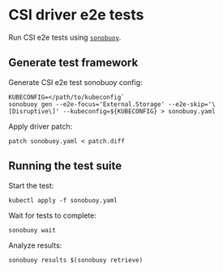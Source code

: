 # CSI driver e2e tests

Run CSI e2e tests using [`sonobuoy`](https://github.com/vmware-tanzu/sonobuoy/releases/latest).

## Generate test framework

Generate CSI e2e test sonobuoy config:

```shell
KUBECONFIG=</path/to/kubeconfig`
sonobuoy gen --e2e-focus='External.Storage' --e2e-skip='\[Disruptive\]' --kubeconfig=${KUBECONFIG} > sonobuoy.yaml
```

Apply driver patch:

```shell
patch sonobuoy.yaml < patch.diff
```

## Running the test suite

Start the test:

```shell
kubectl apply -f sonobuoy.yaml
```

Wait for tests to complete:

```shell
sonobuoy wait
```

Analyze results:

```shell
sonobuoy results $(sonobuoy retrieve)
```
